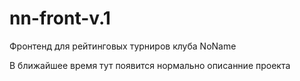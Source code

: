# nn-front-v.1
Фронтенд для рейтинговых турниров клуба NoName

В ближайшее время тут появится нормально описанние проекта
